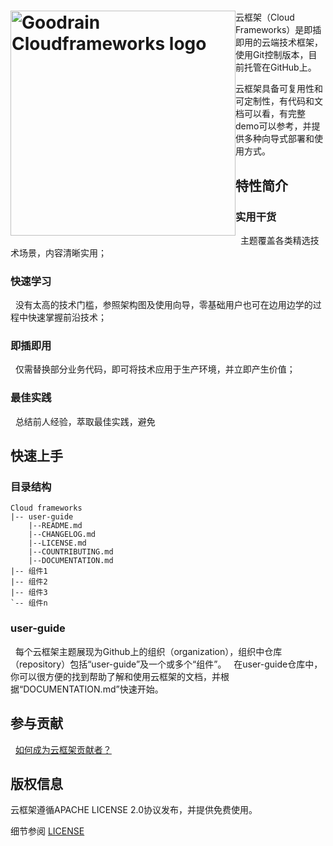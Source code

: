 <h1><a href="http://www.goodrain.com/" title="Goodrain Cloudframeworks"><img style="float: left" width="360" src="http://7xihe6.com1.z0.glb.clouddn.com/CLOUDFRAMEWORKS  header.jpg" alt="Goodrain Cloudframeworks logo"/></a></h1>

云框架（Cloud Frameworks）是即插即用的云端技术框架，使用Git控制版本，目前托管在GitHub上。
  
云框架具备可复用性和可定制性，有代码和文档可以看，有完整demo可以参考，并提供多种向导式部署和使用方式。
  
## 特性简介
  
### 实用干货
  
主题覆盖各类精选技术场景，内容清晰实用；
  
### 快速学习
  
没有太高的技术门槛，参照架构图及使用向导，零基础用户也可在边用边学的过程中快速掌握前沿技术；
  
### 即插即用
  
仅需替换部分业务代码，即可将技术应用于生产环境，并立即产生价值；
  
### 最佳实践
  
总结前人经验，萃取最佳实践，避免

## 快速上手
  
### 目录结构
  
```
Cloud frameworks
|-- user-guide
    |--README.md
    |--CHANGELOG.md
    |--LICENSE.md
    |--COUNTRIBUTING.md
    |--DOCUMENTATION.md
|-- 组件1
|-- 组件2
|-- 组件3
`-- 组件n      
```
    
### user-guide
  
每个云框架主题展现为Github上的组织（organization），组织中仓库（repository）包括“user-guide”及一个或多个“组件”。
  
在user-guide仓库中，你可以很方便的找到帮助了解和使用云框架的文档，并根据“DOCUMENTATION.md”快速开始。
  
## 参与贡献
  
[如何成为云框架贡献者？](CONTRIBUTING.md)
  
## 版权信息
  
云框架遵循APACHE LICENSE 2.0协议发布，并提供免费使用。
  
细节参阅 [LICENSE](LICENSE.md)
